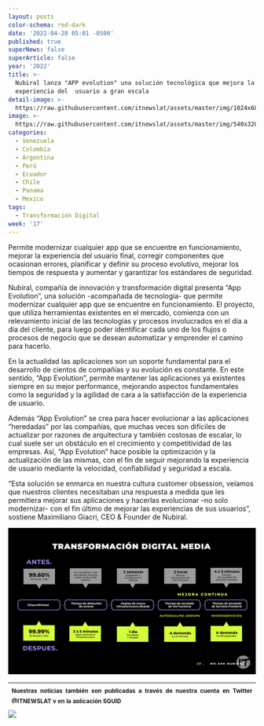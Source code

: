 ```yaml
---
layout: posts
color-schema: red-dark
date: '2022-04-28 05:01 -0500'
published: true
superNews: false
superArticle: false
year: '2022'
title: >-
  Nubiral lanza "APP evolution" una solución tecnológica que mejora la
  experiencia del  usuario a gran escala
detail-image: >-
  https://raw.githubusercontent.com/itnewslat/assets/master/img/1024x680/NUBIRAL-app-g.jpg
image: >-
  https://raw.githubusercontent.com/itnewslat/assets/master/img/540x320/NUBIRAL-app-p.jpg
categories:
  - Venezuela
  - Colombia
  - Argentina
  - Perú
  - Ecuador
  - Chile
  - Panama
  - Mexico
tags:
  - Transformación Digital
week: '17'
---
```

Permite modernizar cualquier app que se encuentre en funcionamiento, mejorar la experiencia del usuario final, corregir componentes que ocasionan errores, planificar y definir su proceso evolutivo, mejorar los tiempos de respuesta y aumentar y garantizar los estándares de seguridad.

Nubiral, compañía de innovación y transformación digital presenta “App Evolution”, una solución -acompañada de tecnología- que permite modernizar cualquier app que se encuentre en funcionamiento. El proyecto, que utiliza herramientas existentes en el mercado, comienza con un relevamiento inicial de las tecnologías y procesos involucrados en el día a día del cliente, para luego poder identificar cada uno de los flujos o procesos de negocio que se desean automatizar y emprender el camino para hacerlo. 

En la actualidad las aplicaciones son un soporte fundamental para el desarrollo de cientos de compañías y su evolución es constante. En este sentido, “App Evolution”, permite mantener las aplicaciones ya existentes siempre en su mejor performance, mejorando aspectos fundamentales como la seguridad y la agilidad de cara a la satisfacción de la experiencia de usuario. 

Además “App Evolution” se crea para hacer evolucionar a las aplicaciones “heredadas” por las compañías, que muchas veces son difíciles de actualizar por razones de arquitectura y también costosas de escalar, lo cual suele ser un obstáculo en el crecimiento y competitividad de las empresas. Así, “App Evolution” hace posible la optimización y la actualización de las mismas, con el fin de seguir mejorando la experiencia de usuario mediante la velocidad, confiabilidad y seguridad a escala.

“Esta solución se enmarca en nuestra cultura customer obsession, veíamos que nuestros clientes necesitaban una respuesta a medida que les permitiera mejorar sus aplicaciones y hacerlas evolucionar –no solo modernizar- con el fin último de mejorar las experiencias de sus usuarios”, sostiene Maximiliano Giacri, CEO & Founder de Nubiral.

![](https://raw.githubusercontent.com/itnewslat/assets/master/img/540x320/NUBIRAL-app-p.jpg)

<table style="height: 42px;" width="569">
<tbody>
<tr>
<td style="text-align: justify;"><sub><strong>Nuestras noticias también son publicadas a través de nuestra cuenta en Twitter <a href="https://twitter.com/itnewslat?lang=es">@ITNEWSLAT</a> y en la aplicación <a href="https://squidapp.co/en/">SQUID</a></strong></sub></td>
</tr>
</tbody>
</table>

<img src="https://tracker.metricool.com/c3po.jpg?hash=56f88a41e39ab42c063cc51676587a04"/>